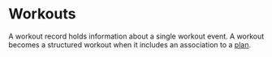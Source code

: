 # Workouts

A workout record holds information about a single workout event. A workout becomes a structured workout when it includes an association to a [plan](#plans).


